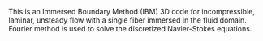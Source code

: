 This is an Immersed Boundary Method (IBM) 3D code for incompressible, laminar, unsteady flow with a single fiber immersed in the fluid domain. Fourier method is used to solve the discretized Navier-Stokes equations.
